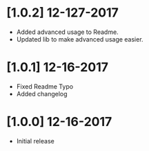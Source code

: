 # [1.0.2] 12-127-2017
- Added advanced usage to Readme.
- Updated lib to make advanced usage easier.

# [1.0.1] 12-16-2017
- Fixed Readme Typo
- Added changelog

# [1.0.0] 12-16-2017
- Initial release